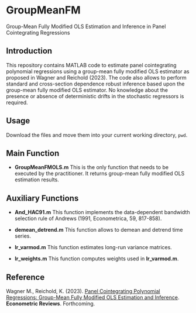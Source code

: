 # GroupMeanFM
Group-Mean Fully Modified OLS Estimation and Inference in Panel Cointegrating Regressions

## Introduction
This repository contains MATLAB code to estimate panel cointegrating polynomial regressions using a group-mean fully modified OLS estimator as proposed in Wagner and Reichold (2023). The code also allows to perform standard and cross-section dependence robust inference based upon the group-mean fully modified OLS estimator. No knowledge about the presence or absence of deterministic drifts in the stochastic regressors is required.

## Usage
Download the files and move them into your current working directory, `pwd`.

## Main Function

+ **GroupMeanFMOLS.m**
This is the only function that needs to be executed by the practitioner. It returns group-mean fully modified OLS estimation results. 

## Auxiliary Functions

+ **And_HAC91.m**
This function implements the data-dependent bandwidth selection rule of Andrews (1991, Econometrica, 59, 817-858).

+ **demean_detrend.m**
This function allows to demean and detrend time series.

+ **lr_varmod.m**
This function estimates long-run variance matrices.

+ **lr_weights.m**
This function computes weights used in **lr_varmod.m**.

## Reference
Wagner M., Reichold, K. (2023). [Panel Cointegrating Polynomial Regressions: Group-Mean Fully Modified OLS Estimation and Inference]([https://doi.org/10.48550/arXiv.2204.01373](https://doi.org/10.1080/07474938.2023.2178141)). **Econometric Reviews**. Forthcoming.
